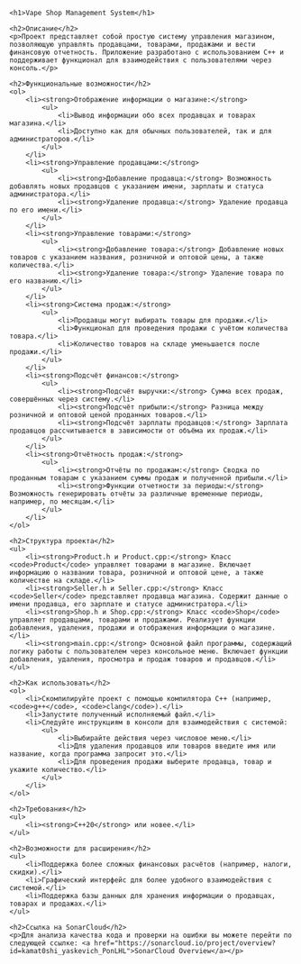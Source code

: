     <h1>Vape Shop Management System</h1>

    <h2>Описание</h2>
    <p>Проект представляет собой простую систему управления магазином, позволяющую управлять продавцами, товарами, продажами и вести финансовую отчетность. Приложение разработано с использованием C++ и поддерживает функционал для взаимодействия с пользователями через консоль.</p>

    <h2>Функциональные возможности</h2>
    <ol>
        <li><strong>Отображение информации о магазине:</strong>
            <ul>
                <li>Вывод информации обо всех продавцах и товарах магазина.</li>
                <li>Доступно как для обычных пользователей, так и для администраторов.</li>
            </ul>
        </li>
        <li><strong>Управление продавцами:</strong>
            <ul>
                <li><strong>Добавление продавца:</strong> Возможность добавлять новых продавцов с указанием имени, зарплаты и статуса администратора.</li>
                <li><strong>Удаление продавца:</strong> Удаление продавца по его имени.</li>
            </ul>
        </li>
        <li><strong>Управление товарами:</strong>
            <ul>
                <li><strong>Добавление товара:</strong> Добавление новых товаров с указанием названия, розничной и оптовой цены, а также количества.</li>
                <li><strong>Удаление товара:</strong> Удаление товара по его названию.</li>
            </ul>
        </li>
        <li><strong>Система продаж:</strong>
            <ul>
                <li>Продавцы могут выбирать товары для продажи.</li>
                <li>Функционал для проведения продажи с учётом количества товара.</li>
                <li>Количество товаров на складе уменьшается после продажи.</li>
            </ul>
        </li>
        <li><strong>Подсчёт финансов:</strong>
            <ul>
                <li><strong>Подсчёт выручки:</strong> Сумма всех продаж, совершённых через систему.</li>
                <li><strong>Подсчёт прибыли:</strong> Разница между розничной и оптовой ценой проданных товаров.</li>
                <li><strong>Подсчёт зарплаты продавцов:</strong> Зарплата продавцов рассчитывается в зависимости от объёма их продаж.</li>
            </ul>
        </li>
        <li><strong>Отчётность продаж:</strong>
            <ul>
                <li><strong>Отчёты по продажам:</strong> Сводка по проданным товарам с указанием суммы продаж и полученной прибыли.</li>
                <li><strong>Функции отчетности за периоды:</strong> Возможность генерировать отчёты за различные временные периоды, например, по месяцам.</li>
            </ul>
        </li>
    </ol>

    <h2>Структура проекта</h2>
    <ul>
        <li><strong>Product.h и Product.cpp:</strong> Класс <code>Product</code> управляет товарами в магазине. Включает информацию о названии товара, розничной и оптовой цене, а также количестве на складе.</li>
        <li><strong>Seller.h и Seller.cpp:</strong> Класс <code>Seller</code> представляет продавца магазина. Содержит данные о имени продавца, его зарплате и статусе администратора.</li>
        <li><strong>Shop.h и Shop.cpp:</strong> Класс <code>Shop</code> управляет продавцами, товарами и продажами. Реализует функции добавления, удаления, продажи и отображения информации о магазине.</li>
        <li><strong>main.cpp:</strong> Основной файл программы, содержащий логику работы с пользователем через консольное меню. Включает функции добавления, удаления, просмотра и продаж товаров и продавцов.</li>
    </ul>

    <h2>Как использовать</h2>
    <ol>
        <li>Скомпилируйте проект с помощью компилятора C++ (например, <code>g++</code>, <code>clang</code>).</li>
        <li>Запустите полученный исполняемый файл.</li>
        <li>Следуйте инструкциям в консоли для взаимодействия с системой:
            <ul>
                <li>Выбирайте действия через числовое меню.</li>
                <li>Для удаления продавцов или товаров введите имя или название, когда программа запросит это.</li>
                <li>Для проведения продажи выберите продавца, товар и укажите количество.</li>
            </ul>
        </li>
    </ol>

    <h2>Требования</h2>
    <ul>
        <li><strong>C++20</strong> или новее.</li>
    </ul>

    <h2>Возможности для расширения</h2>
    <ul>
        <li>Поддержка более сложных финансовых расчётов (например, налоги, скидки).</li>
        <li>Графический интерфейс для более удобного взаимодействия с системой.</li>
        <li>Поддержка базы данных для хранения информации о продавцах, товарах и продажах.</li>
    </ul>

    <h2>Ссылка на SonarCloud</h2>
    <p>Для анализа качества кода и проверки на ошибки вы можете перейти по следующей ссылке: <a href="https://sonarcloud.io/project/overview?id=kamat0shi_yaskevich_PonLHL">SonarCloud Overview</a></p>

